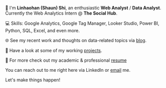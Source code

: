---
---

👋 I'm **Linhaohan (Shaun) Shi**, an enthusiastic **Web Analyst** / **Data Analyst**.
Currently the Web Analytics Intern @ **The Social Hub**.

💻 Skills: Google Analytics, Google Tag Manager, Looker Studio, Power BI, Python, SQL, Excel, and even more.  
  
🌐  See my recent work and thoughts on data-related topics via [blog].
  
🔎 Have a look at some of my working [projects].
  
📖 For more check out my academic & professional [resume]
  
You can reach out to me right here via LinkedIn 
or [email] me.  
  
Let's make things happen!



[projects]: /portfolio/projects/
[blog]: /portfolio/blog/
[resume]: https://www.canva.com/design/DAFlXXfiWNM/NZIOIgpmRGQnG6jt64VC3Q/view?utm_content=DAFlXXfiWNM&utm_campaign=designshare&utm_medium=link&utm_source=publishsharelink
[email]: mailto:shaun.out.the.box@gmail.com
